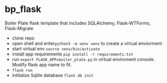 # bp_flask
Boiler Plate flask template that includes SQLAlchemy, Flask-WTForms, Flask-Migrate

-  clone repo
-  open shell and enter`python3 -m venv venv` to create a virtual enviorment
-  start virtual env `source venv/bin/activate`
-  install app requirements `pip install -r requirements.txt` 
-  run `export FLASK_APP=boiler_plate.py` in virtual enviroment console. Modify flask app name to fit.
- `flask run`
- Intitalize Sqlite database `flask db init`

